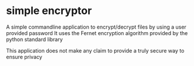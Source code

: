 # simple encryptor

A simple commandline application to encrypt/decrypt files by using a user provided password
It uses the Fernet encryption algorithm provided by the python standard library

This application does not make any claim to provide a truly secure way to ensure privacy

